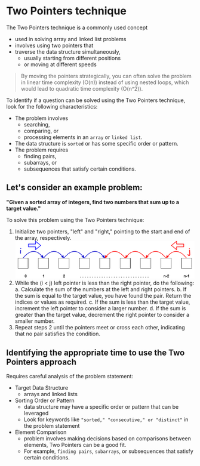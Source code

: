 # Two Pointers technique
The Two Pointers technique is a commonly used concept 
- used in solving array and linked list problems
- involves using two pointers that 
- traverse the data structure simultaneously, 
    - usually starting from different positions 
    - or moving at different speeds

> By moving the pointers strategically, you can often solve the problem in linear time complexity (O(n)) instead of using nested loops, which would lead to quadratic time complexity (O(n^2)).

To identify if a question can be solved using the Two Pointers technique, look for the following characteristics:
- The problem involves 
    - searching, 
    - comparing, or 
    - processing elements in an `array` or `linked list`.
- The data structure is `sorted` or has some specific order or pattern.
- The problem requires 
    - finding pairs, 
    - subarrays, or 
    - subsequences that satisfy certain conditions.

## Let's consider an example problem: 
**"Given a sorted array of integers, find two numbers that sum up to a target value."**

To solve this problem using the Two Pointers technique:

1. Initialize two pointers, "left" and "right," pointing to the start and end of the array, respectively.
![Two Pointers](assets/what-is-the-two-pointer-technique-type1-0f96379aee2ce0dc.png)
2. While the (i < j) left pointer is less than the right pointer, do the following:
   a. Calculate the sum of the numbers at the left and right pointers.
   b. If the sum is equal to the target value, you have found the pair. Return the indices or values as required.
   c. If the sum is less than the target value, increment the left pointer to consider a larger number.
   d. If the sum is greater than the target value, decrement the right pointer to consider a smaller number.
3. Repeat steps 2 until the pointers meet or cross each other, indicating that no pair satisfies the condition.


## Identifying the appropriate time to use the Two Pointers approach 
Requires careful analysis of the problem statement:
- Target Data Structure
    - arrays and linked lists
- Sorting Order or Pattern
    - data structure may have a specific order or pattern that can be leveraged
    - Look for keywords like `"sorted," "consecutive," or "distinct"` in the problem statement
- Element Comparison
    - problem involves making decisions based on comparisons between elements, Two Pointers can be a good fit. 
    - For example, `finding pairs`, `subarrays`, or subsequences that satisfy certain conditions.

